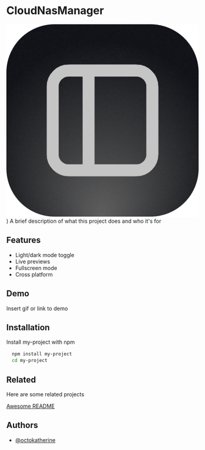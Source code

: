 # CloudNasManager

![Logo Imagen](https://github.com/jearseco/CloudNasManager/blob/63290920a5e83640457396933a5c29289b3cbfd9/Imagesl/extension_icon%40512px%20(1).png))
A brief description of what this project does and who it's for


## Features

- Light/dark mode toggle
- Live previews
- Fullscreen mode
- Cross platform


## Demo

Insert gif or link to demo


## Installation

Install my-project with npm

```bash
  npm install my-project
  cd my-project
```

## Related

Here are some related projects

[Awesome README](https://github.com/matiassingers/awesome-readme)


## Authors

- [@octokatherine](https://www.github.com/jearseco)
